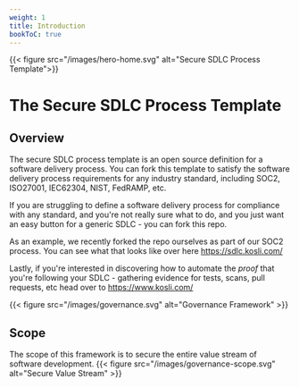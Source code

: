 ```yaml
---
weight: 1
title: Introduction
bookToC: true
---
```


{{< figure src="/images/hero-home.svg" alt="Secure SDLC Process Template">}}
# The Secure SDLC Process Template


## Overview

The secure SDLC process template is an open source definition for a software 
delivery process. You can fork this template to satisfy the software delivery process 
requirements for any industry standard, including SOC2, ISO27001, IEC62304, NIST, FedRAMP, etc.

If you are struggling to define a software delivery process for compliance with any 
standard, and you're not really sure what to do, and you just want an easy button 
for a generic SDLC - you can fork this repo.

As an example, we recently forked the repo ourselves as part of our SOC2 process. 
You can see what that looks like over here https://sdlc.kosli.com/

Lastly, if you're interested in discovering how to automate the *proof* that you're 
following your SDLC - gathering evidence for tests, scans, pull requests, etc 
head over to https://www.kosli.com/

{{< figure src="/images/governance.svg" alt="Governance Framework" >}}

## Scope

The scope of this framework is to secure the entire value stream of software
development.
{{< figure src="/images/governance-scope.svg" alt="Secure Value Stream" >}}




